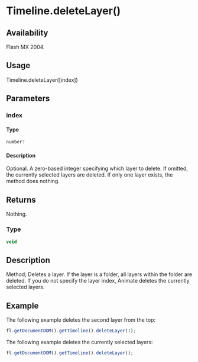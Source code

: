 # Timeline.deleteLayer()

## Availability

Flash MX 2004.

## Usage

Timeline.deleteLayer([index])

## Parameters

### **index**

#### Type

```typescript
number?
```

#### Description

Optional. A zero-based integer specifying which layer to delete. If omitted, the currently selected layers are deleted. If only one layer exists, the method does nothing.

## Returns

Nothing.

### Type

```typescript
void
```

## Description

Method; Deletes a layer. If the layer is a folder, all layers within the folder are deleted. If you do not specify the layer index, Animate deletes the currently selected layers.

## Example

The following example deletes the second layer from the top:

```javascript
fl.getDocumentDOM().getTimeline().deleteLayer(1);
```

The following example deletes the currently selected layers:

```javascript
fl.getDocumentDOM().getTimeline().deleteLayer();
```
